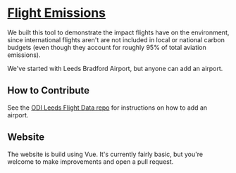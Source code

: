 # [Flight Emissions](https://patricklake2.github.io/flight-emissions-viewer)
We built this tool to demonstrate the impact flights have on the environment, since international flights aren't are not included in local or national carbon budgets (even though they account for roughly 95% of total aviation emissions). 

We've started with Leeds Bradford Airport, but anyone can add an airport.

## How to Contribute
See the [ODI Leeds Flight Data repo](https://github.com/odileeds/flight-data) for instructions on how to add an airport. 

## Website
The website is build using Vue. It's currently fairly basic, but you're welcome to make improvements and open a pull request.
